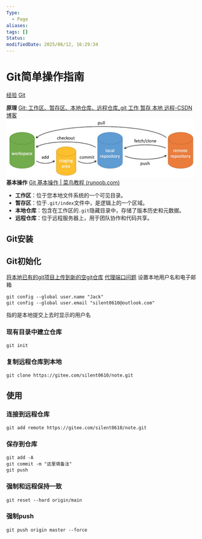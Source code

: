 ```yaml
---
Type:
  - Page
aliases: 
tags: []
Status: 
modifiedDate: 2025/06/12, 16:29:34
---
```


# Git简单操作指南

[经验](经验.md)
[Git](Git.md)

**原理**
[Git: 工作区、暂存区、本地仓库、远程仓库_git 工作 暂存 本地 远程-CSDN博客](https://blog.csdn.net/weixin_36750623/article/details/96189838)
![Git简单操作指南](assets/Git简单操作指南.png)
**基本操作**
[Git 基本操作 | 菜鸟教程 (runoob.com)](https://www.runoob.com/git/git-basic-operations.html)
- **工作区**：位于您本地文件系统的一个可见目录。
- **暂存区**：位于`.git/index`文件中，是逻辑上的一个区域。
- **本地仓库**：包含在工作区的`.git`隐藏目录中，存储了版本历史和元数据。
- **远程仓库**：位于远程服务器上，用于团队协作和代码共享。

## Git安装

## Git初始化

[将本地已有的git项目上传到新的空git仓库](https://blog.csdn.net/qq_22370409/article/details/120221769)
[代理端口问题](https://blog.csdn.net/hggjjkk/article/details/130528271)
设置本地用户名和电子邮箱

```
git config --global user.name "Jack"
git config --global user.email "silent0610@outlook.com"
```

指的是本地提交上去时显示的用户名

### 现有目录中建立仓库

```
git init
```

### 复制远程仓库到本地

```
git clone https://gitee.com/silent0610/note.git
```

## 使用

### 连接到远程仓库

```
git add remote https://gitee.com/silent0610/note.git
```

### 保存到仓库

```
git add -A
git commit -m "这里填备注"
git push
```

### 强制和远程保持一致

```
git reset --hard origin/main
```

### 强制push

```
git push origin master --force
```
